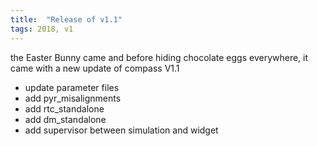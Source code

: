 ```yaml
---
title:  "Release of v1.1"
tags: 2018, v1
---
```


the Easter Bunny came and before hiding chocolate eggs everywhere, it came with a new update of compass V1.1

- update parameter files
- add pyr_misalignments
- add rtc_standalone
- add dm_standalone
- add supervisor between simulation and widget
